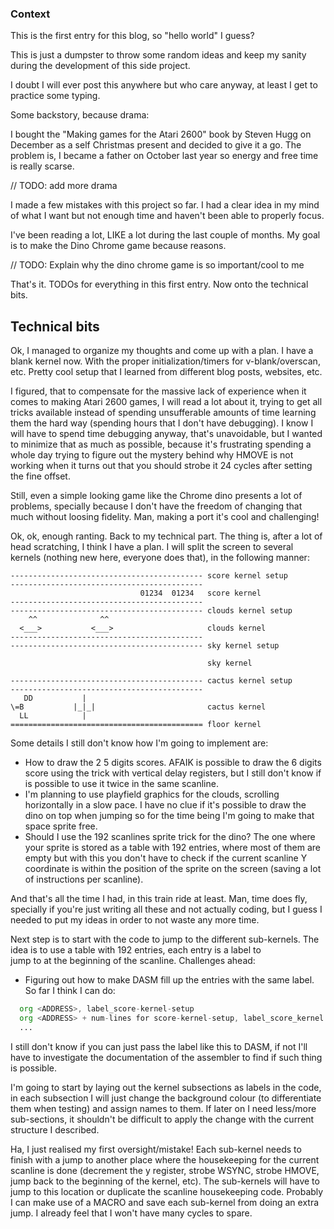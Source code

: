 ### Context

This is the first entry for this blog, so "hello world" I guess?

This is just a dumpster to throw some random ideas and keep 
my sanity during the development of this side project. 

I doubt I will ever post this anywhere but who care anyway, at least I 
get to practice some typing.

Some backstory, because drama:

I bought the "Making games for the Atari 2600" book by Steven Hugg on 
December as a self Christmas present and decided to give it a go. The problem
is, I became a father on October last year so energy and free time is 
really scarse.

// TODO: add more drama

I made a few mistakes with this project so far. I had a clear idea in my mind 
of what I want but not enough time and haven't been able to properly 
focus. 

I've been reading a lot, LIKE a lot during the last couple of months. 
My goal is to make the Dino Chrome game because reasons.

// TODO: Explain why the dino chrome game is so important/cool to me

That's it. TODOs for everything in this first entry. Now onto the technical
bits.

## Technical bits

Ok, I managed to organize my thoughts and come up with a plan. I have 
a blank kernel now. With the proper initialization/timers for v-blank/overscan, etc. Pretty cool setup that I learned from different blog posts, websites, etc.

I figured, that to compensate for the massive lack of experience when it comes
to making Atari 2600 games, I will read a lot about it, trying to get all tricks
available instead of spending unsufferable amounts of time 
learning them the hard way (spending hours that I don't have debugging). 
I know I will have to spend time debugging anyway, that's unavoidable,
but I wanted to minimize that as much as possible,
because it's frustrating spending a whole day trying to figure out 
the mystery behind why HMOVE is not working when it turns out that you 
should strobe it 24 cycles after setting the fine offset.

Still, even a simple looking game like the Chrome dino presents a lot 
of problems, specially because I don't have the freedom of changing that
much without loosing fidelity. Man, making a port it's cool and challenging!

Ok, ok, enough ranting. Back to my technical part. The thing is, after a lot of
head scratching, I think I have a plan. I will split the screen to several
kernels (nothing new here, everyone does that), in the following manner:

```
------------------------------------------- score kernel setup
-------------------------------------------
                             01234  01234   score kernel
-------------------------------------------
------------------------------------------- clouds kernel setup
    ^^              ^^                      
  <___>           <___>                     clouds kernel
------------------------------------------- 
------------------------------------------- sky kernel setup

                                            sky kernel

------------------------------------------- cactus kernel setup
------------------------------------------- 
   DD           |
\=B           |_|_|                         cactus kernel
  LL            |
=========================================== floor kernel
```

Some details I still don't know how I'm going to implement are:
* How to draw the 2 5 digits scores. AFAIK is possible to draw the 6
digits score using the trick with vertical delay registers, but I still
don't know if is possible to use it twice in the same scanline.
* I'm planning to use playfield graphics for the clouds, scrolling horizontally
in a slow pace. I have no clue if it's possible to draw the dino on top when
jumping so for the time being I'm going to make that space sprite free.
* Should I use the 192 scanlines sprite trick for the dino? The one where
your sprite is stored as a table with 192 entries, where most of them are 
empty but with this you don't have to check if the current scanline Y
coordinate is within the position of the sprite on the screen (saving 
a lot of instructions per scanline).

And that's all the time I had, in this train ride at least. Man, time does 
fly, specially if you're just writing all these and not actually coding, but
I guess I needed to put my ideas in order to not waste any more time.

Next step is to start with the code to jump to the different sub-kernels. 
The idea is to use a table with 192 entries, each entry is a label to  
jump to at the beginning of the scanline.  Challenges ahead:

* Figuring out how to make DASM fill up the entries with the same label. So far 
I think I can do:
```asm
  org <ADDRESS>, label_score-kernel-setup
  org <ADDRESS> + num-lines for score-kernel-setup, label_score_kernel
  ...
```
I still don't know if you can just pass the label like this to DASM, if not 
I'll have to investigate the documentation of the assembler to find if 
such thing is possible.

I'm going to start by laying out the kernel subsections as labels in the code,
in each subsection I will just change the background colour (to differentiate 
them when testing) and assign names to them. If later on I need 
less/more sub-sections, it shouldn't be difficult to apply the change with 
the current structure I described.

Ha, I just realised my first oversight/mistake! Each sub-kernel needs 
to finish with a jump to another place where the housekeeping for the 
current scanline is done (decrement the y register, strobe WSYNC, 
strobe HMOVE, jump back to the beginning of the kernel, etc). The sub-kernels
will have to jump to this location or duplicate the scanline housekeeping
code. Probably I can make use of a MACRO and save each sub-kernel from doing
an extra jump. I already feel that I won't have many cycles to spare.
